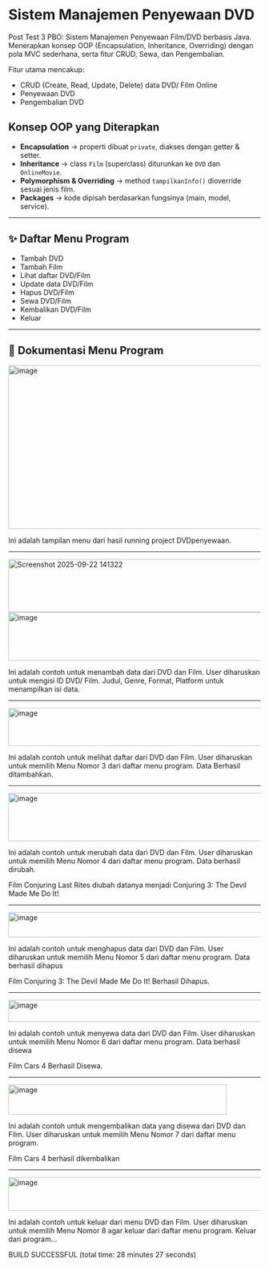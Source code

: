 # Sistem Manajemen Penyewaan DVD 
Post Test 3 PBO: Sistem Manajemen Penyewaan Film/DVD berbasis Java. Menerapkan konsep OOP (Encapsulation, Inheritance, Overriding) dengan pola MVC sederhana, serta fitur CRUD, Sewa, dan Pengembalian.

Fitur utama mencakup:  
- CRUD (Create, Read, Update, Delete) data DVD/ Film Online
- Penyewaan DVD  
- Pengembalian DVD

## Konsep OOP yang Diterapkan
- **Encapsulation** → properti dibuat `private`, diakses dengan getter & setter.  
- **Inheritance** → class `Film` (superclass) diturunkan ke `DVD` dan `OnlineMovie`.  
- **Polymorphism & Overriding** → method `tampilkanInfo()` dioverride sesuai jenis film.  
- **Packages** → kode dipisah berdasarkan fungsinya (main, model, service).  

---

## ✨ Daftar Menu Program  
- Tambah DVD
- Tambah Film
- Lihat daftar DVD/Film
- Update data DVD/Film
- Hapus DVD/Film
- Sewa DVD/Film
- Kembalikan DVD/Film  
- Keluar 

---

## 🔄 Dokumentasi Menu Program  

<img width="998" height="327" alt="image" src="https://github.com/user-attachments/assets/5bc05c27-f85b-4336-82d1-b0d1a4b65ff3" />

Ini adalah tampilan menu dari hasil running project DVDpenyewaan.

---

<img width="634" height="106" alt="Screenshot 2025-09-22 141322" src="https://github.com/user-attachments/assets/639f6dd6-65af-45f1-80b7-90c2745a862a" />

<img width="585" height="97" alt="image" src="https://github.com/user-attachments/assets/6c371831-236b-49e5-9943-daf9bd3cf3ab" />

Ini adalah contoh untuk menambah data dari DVD dan Film.
User diharuskan untuk mengisi ID DVD/ Film. Judul, Genre, Format, Platform untuk menampilkan isi data.

---

<img width="695" height="76" alt="image" src="https://github.com/user-attachments/assets/feb4e2a1-7593-43b2-925f-9f1704effb3e" />

Ini adalah contoh untuk melihat daftar dari DVD dan Film.
User diharuskan untuk memilih Menu Nomor 3 dari daftar menu program. Data Berhasil ditambahkan.

---

<img width="629" height="96" alt="image" src="https://github.com/user-attachments/assets/97c88c3b-e6f4-4512-9375-a1b6c8ebd659" />

Ini adalah contoh untuk merubah data dari DVD dan Film.
User diharuskan untuk memilih Menu Nomor 4 dari daftar menu program. Data berhasil dirubah.

Film Conjuring Last Rites diubah datanya menjadi Conjuring 3: The Devil Made Me Do It!

---

<img width="602" height="50" alt="image" src="https://github.com/user-attachments/assets/dd6787ca-ed9c-4b21-a748-1684dbb1f669" />

Ini adalah contoh untuk menghapus data dari DVD dan Film.
User diharuskan untuk memilih Menu Nomor 5 dari daftar menu program. Data berhasil dihapus

Film Conjuring 3: The Devil Made Me Do It! Berhasil Dihapus.

---

<img width="711" height="44" alt="image" src="https://github.com/user-attachments/assets/4ee1242c-dc8e-494f-b626-68d9232c6cb1" />

Ini adalah contoh untuk menyewa data dari DVD dan Film.
User diharuskan untuk memilih Menu Nomor 6 dari daftar menu program. Data berhasil disewa

Film Cars 4 Berhasil Disewa.

---

<img width="436" height="60" alt="image" src="https://github.com/user-attachments/assets/c98060f6-0309-420d-a753-19f2332f6582" />

Ini adalah contoh untuk mengembalikan data yang disewa dari DVD dan Film.
User diharuskan untuk memilih Menu Nomor 7 dari daftar menu program. 

Film Cars 4 berhasil dikembalikan

---

<img width="602" height="67" alt="image" src="https://github.com/user-attachments/assets/2145fb15-46be-4d97-ba26-df55f54fc8b4" />

Ini adalah contoh untuk keluar dari menu DVD dan Film.
User diharuskan untuk memilih Menu Nomor 8 agar keluar dari daftar menu program. Keluar dari program...

BUILD SUCCESSFUL (total time: 28 minutes 27 seconds)





